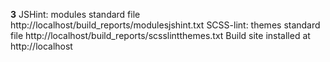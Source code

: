 <strong>3</strong> JSHint: modules standard file http://localhost/build_reports/modulesjshint.txt
SCSS-lint: themes standard file http://localhost/build_reports/scsslintthemes.txt
Build site installed at http://localhost
